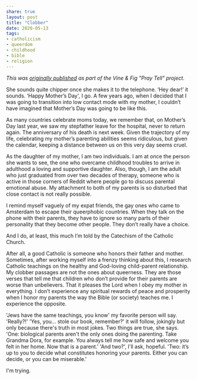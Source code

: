 ```yaml
---
share: true
layout: post
title: "Clobber"
date: 2020-05-13
tags:
- catholicism
- queerdom
- childhood
- bible
- religion
---
```

_This was [originally published](https://vineandfig.co/blog/2020/pray-tell-clobber) as part of the Vine & Fig "Pray Tell" project._

She sounds quite chipper once she makes it to the telephone. ‘Hey dear!’ it sounds. ‘Happy Mother’s Day', I go. A few years ago, when I decided that I was going to transition into low contact mode with my mother, I couldn’t have imagined that Mother’s Day was going to be like this. 

As many countries celebrate moms today, we remember that, on Mother’s Day last year, we saw my stepfather leave for the hospital, never to return again. The anniversary of his death is next week. Given the trajectory of my life, celebrating my mother’s parenting abilities seems ridiculous, but given the calendar, keeping a distance between us on this very day seems cruel. 

As the daughter of my mother, I am two individuals. I am at once the person she wants to see, the one who overcame childhood troubles to arrive in adulthood a loving and supportive daughter. Also, though, I am the adult who just graduated from over two decades of therapy, someone who is active in those corners of Reddit where people go to discuss parental emotional abuse. My attachment to both of my parents is so disturbed that close contact is not really possible. 

I remind myself vaguely of my expat friends, the gay ones who came to Amsterdam to escape their queerphobic countries. When they talk on the phone with their parents, they have to ignore so many parts of their personality that they become other people. They don’t really have a choice.

And I do, at least, this much I’m told by the Catechism of the Catholic Church. 

After all, a good Catholic is someone who honors their father and mother. Sometimes, after working myself into a frenzy thinking about this, I research Catholic teachings on the healthy and God-loving child-parent relationship. My clobber passages are not the ones about queerness. They are those verses that tell me that children who don’t provide for their parents are worse than unbelievers. That it pleases the Lord when I obey my mother in everything. I don’t experience any spiritual rewards of peace and prosperity when I honor my parents the way the Bible (or society) teaches me. I experience the opposite. 

'Jews have the same teachings, you know' my favorite person will say. 'Really?!' 'Yes, you... stole our book, remember?' it will follow, jokingly but only because there's truth in most jokes. Two things are true, she says. 'One: biological parents aren't the only ones doing the parenting. Take Grandma Dora, for example. You always tell me how safe and welcome you felt in her home. Now that is a parent.' 'And two?', I'll ask, hopeful. 'Two: it’s up to you to decide what constitutes honoring your parents. Either you can decide, or you can be miserable.' 

I'm trying.